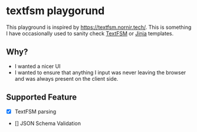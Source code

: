 # textfsm playgorund

This playground is inspired by https://textfsm.nornir.tech/. This is something I have occasionally used to sanity check [TextFSM](https://github.com/google/textfsm/wiki/TextFSM) or [Jinja](https://jinja.palletsprojects.com/en/stable/) templates.

## Why?

- I wanted a nicer UI
- I wanted to ensure that anything I input was never leaving the browser and was always present on the client side.

## Supported Feature

- [x] TextFSM parsing
- [] JSON Schema Validation
